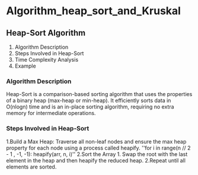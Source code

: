 # Algorithm_heap_sort_and_Kruskal
## Heap-Sort Algorithm

1. Algorithm Description
2. Steps Involved in Heap-Sort
3. Time Complexity Analysis
4. Example

### Algorithm Description
   Heap-Sort is a comparison-based sorting algorithm that uses the properties of a binary heap (max-heap or min-heap).
   It efficiently sorts data in O(nlogn) time and is an in-place sorting algorithm, requiring no extra memory for intermediate operations.
   
### Steps Involved in Heap-Sort
   1.Build a Max Heap:
         Traverse all non-leaf nodes and ensure the max heap property for each node using a process called heapify.
         ''for i in range(n // 2 - 1  , -1,   -1):
        heapify(arr, n, i)''
    2.Sort the Array
         1. Swap the root with the last element in the heap and then heapify the reduced heap.
         2.Repeat until all elements are sorted.
   
   
